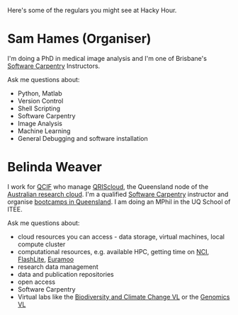 <!--
.. title: People
.. slug: people
.. date: 2015-10-26 10:07:16 UTC+10:00
.. tags:
.. category:
.. link:
.. description:
.. type: text
-->

Here's some of the regulars you might see at Hacky Hour.

# Sam Hames (Organiser)

I'm doing a PhD in medical image analysis and I'm one of Brisbane's [Software Carpentry](http://www.software-carpentry.org/) Instructors.

Ask me questions about:

- Python, Matlab
- Version Control
- Shell Scripting
- Software Carpentry
- Image Analysis
- Machine Learning
- General Debugging and software installation

# Belinda Weaver

I work for [QCIF](http://www.qcif.edu.au/) who manage [QRIScloud](http://www.qriscloud.org.au/), the Queensland node of the [Australian research cloud](http://cloud.nectar.org.au/). I'm a qualified [Software Carpentry](http://www.software-carpentry.org/) instructor and organise [bootcamps in Queensland](http://pad.software-carpentry.org/swc-qld). I am doing an MPhil in the UQ School of ITEE.

Ask me questions about:

* cloud resources you can access - data storage, virtual machines, local compute cluster
* computational resources, e.g. available HPC, getting time on [NCI](http://nci.org.au/), [FlashLite](https://www.qriscloud.org.au/services/compute), [Euramoo](https://www.qriscloud.org.au/services/compute)
* research data management
* data and publication repositories
* open access
* Software Carpentry
* Virtual labs like the [Biodiversity and Climate Change VL](http://bccvl.org.au/) or the [Genomics VL](http://genome.edu.au/)


